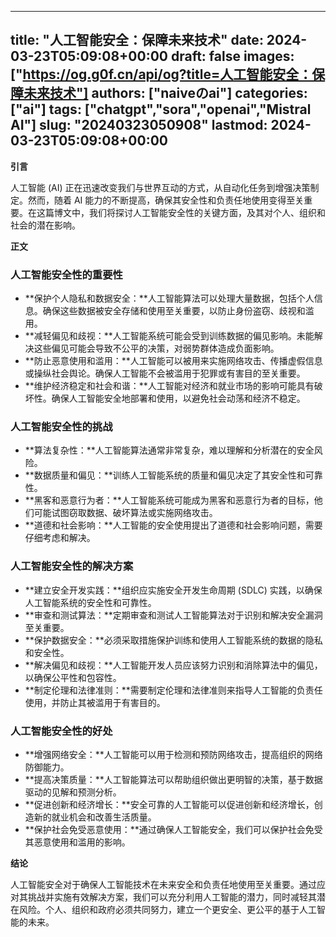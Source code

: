 
---
title: "人工智能安全：保障未来技术"
date: 2024-03-23T05:09:08+00:00
draft: false
images: ["https://og.g0f.cn/api/og?title=人工智能安全：保障未来技术"]
authors: ["naiveのai"]
categories: ["ai"]
tags: ["chatgpt","sora","openai","Mistral AI"]
slug: "20240323050908"
lastmod: 2024-03-23T05:09:08+00:00
---
**引言**

人工智能 (AI) 正在迅速改变我们与世界互动的方式，从自动化任务到增强决策制定。然而，随着 AI 能力的不断提高，确保其安全性和负责任地使用变得至关重要。在这篇博文中，我们将探讨人工智能安全性的关键方面，及其对个人、组织和社会的潜在影响。

**正文**

### 人工智能安全性的重要性

* **保护个人隐私和数据安全：**人工智能算法可以处理大量数据，包括个人信息。确保这些数据被安全存储和使用至关重要，以防止身份盗窃、歧视和滥用。
* **减轻偏见和歧视：**人工智能系统可能会受到训练数据的偏见影响。未能解决这些偏见可能会导致不公平的决策，对弱势群体造成负面影响。
* **防止恶意使用和滥用：**人工智能可以被用来实施网络攻击、传播虚假信息或操纵社会舆论。确保人工智能不会被滥用于犯罪或有害目的至关重要。
* **维护经济稳定和社会和谐：**人工智能对经济和就业市场的影响可能具有破坏性。确保人工智能安全地部署和使用，以避免社会动荡和经济不稳定。

### 人工智能安全性的挑战

* **算法复杂性：**人工智能算法通常非常复杂，难以理解和分析潜在的安全风险。
* **数据质量和偏见：**训练人工智能系统的质量和偏见决定了其安全性和可靠性。
* **黑客和恶意行为者：**人工智能系统可能成为黑客和恶意行为者的目标，他们可能试图窃取数据、破坏算法或实施网络攻击。
* **道德和社会影响：**人工智能的安全使用提出了道德和社会影响问题，需要仔细考虑和解决。

### 人工智能安全性的解决方案

* **建立安全开发实践：**组织应实施安全开发生命周期 (SDLC) 实践，以确保人工智能系统的安全性和可靠性。
* **审查和测试算法：**定期审查和测试人工智能算法对于识别和解决安全漏洞至关重要。
* **保护数据安全：**必须采取措施保护训练和使用人工智能系统的数据的隐私和安全性。
* **解决偏见和歧视：**人工智能开发人员应该努力识别和消除算法中的偏见，以确保公平性和包容性。
* **制定伦理和法律准则：**需要制定伦理和法律准则来指导人工智能的负责任使用，并防止其被滥用于有害目的。

### 人工智能安全性的好处

* **增强网络安全：**人工智能可以用于检测和预防网络攻击，提高组织的网络防御能力。
* **提高决策质量：**人工智能算法可以帮助组织做出更明智的决策，基于数据驱动的见解和预测分析。
* **促进创新和经济增长：**安全可靠的人工智能可以促进创新和经济增长，创造新的就业机会和改善生活质量。
* **保护社会免受恶意使用：**通过确保人工智能安全，我们可以保护社会免受其恶意使用和滥用的影响。

**结论**

人工智能安全对于确保人工智能技术在未来安全和负责任地使用至关重要。通过应对其挑战并实施有效解决方案，我们可以充分利用人工智能的潜力，同时减轻其潜在风险。个人、组织和政府必须共同努力，建立一个更安全、更公平的基于人工智能的未来。